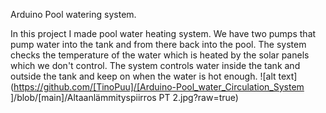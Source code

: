 Arduino Pool watering system.

In this project I made pool water heating system. We have two pumps that pump water into the tank and from there back into the pool.
The system checks the temperature of the water which is heated by the solar panels which we don't control.
The system controls water inside the tank and outside the tank and keep on when the water is hot enough.
![alt text](https://github.com/[TinoPuu]/[Arduino-Pool_water_Circulation_System
]/blob/[main]/Altaanlämmityspiirros PT 2.jpg?raw=true)
